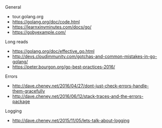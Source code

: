 General

-	tour.golang.org
-	https://golang.org/doc/code.html
-	https://learnxinyminutes.com/docs/go/
-	https://gobyexample.com/

Long reads

-	https://golang.org/doc/effective_go.html
-	http://devs.cloudimmunity.com/gotchas-and-common-mistakes-in-go-golang/
-	https://peter.bourgon.org/go-best-practices-2016/

Errors

-	http://dave.cheney.net/2016/04/27/dont-just-check-errors-handle-them-gracefully
-	http://dave.cheney.net/2016/06/12/stack-traces-and-the-errors-package

Logging

-	http://dave.cheney.net/2015/11/05/lets-talk-about-logging
